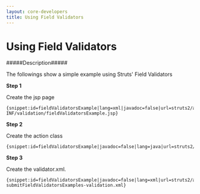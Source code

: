 ```yaml
---
layout: core-developers
title: Using Field Validators
---
```


# Using Field Validators

#####Description#####

The followings show a simple example using Struts' Field Validators

__Step 1__

Create the jsp page

~~~~~~~
{snippet:id=fieldValidatorsExample|lang=xml|javadoc=false|url=struts2/apps/showcase/src/main/webapp/WEB-INF/validation/fieldValidatorsExample.jsp}
~~~~~~~

__Step 2__

Create the action class

~~~~~~~
{snippet:id=fieldValidatorsExample|javadoc=false|lang=java|url=struts2/apps/showcase/src/main/java/org/apache/struts2/showcase/validation/FieldValidatorsExampleAction.java}
~~~~~~~

__Step 3__

Create the validator\.xml\.

~~~~~~~
{snippet:id=fieldValidatorsExample|javadoc=false|lang=xml|url=struts2/apps/showcase/src/main/resources/org/apache/struts2/showcase/validation/FieldValidatorsExampleAction-submitFieldValidatorsExamples-validation.xml}
~~~~~~~

